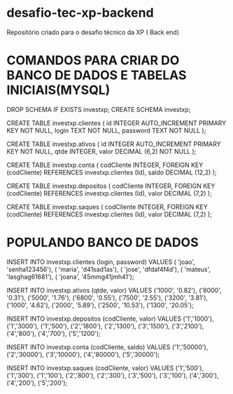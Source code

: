 # desafio-tec-xp-backend
Repositório criado para o desafio técnico da XP ( Back end)

# COMANDOS PARA CRIAR DO BANCO DE DADOS E TABELAS INICIAIS(MYSQL)

DROP SCHEMA IF EXISTS investxp;
CREATE SCHEMA investxp;

CREATE TABLE investxp.clientes (
  id INTEGER AUTO_INCREMENT PRIMARY KEY NOT NULL,
  login TEXT NOT NULL,
  password TEXT NOT NULL
);

CREATE TABLE investxp.ativos (
  id INTEGER AUTO_INCREMENT PRIMARY KEY NOT NULL,
  qtde INTEGER,
  valor DECIMAL (6,2) NOT NULL
);

CREATE TABLE investxp.conta (
  codCliente INTEGER,
  FOREIGN KEY (codCliente) REFERENCES investxp.clientes (Id),
  saldo DECIMAL (12,2)
);

CREATE TABLE investxp.depositos (
  codCliente INTEGER,
  FOREIGN KEY (codCliente) REFERENCES investxp.clientes (Id),
  valor DECIMAL (7,2)
);

CREATE TABLE investxp.saques (
  codCliente INTEGER,
  FOREIGN KEY (codCliente) REFERENCES investxp.clientes (Id),
  valor DECIMAL (7,2)
);

# POPULANDO BANCO DE DADOS

INSERT INTO investxp.clientes (login, password)
VALUES ( 'joao', 'senha123456'),
( 'maria', 'd41sad1as'),
( 'jose', 'dfdaf4f4d'),
( 'mateus', 'lasghag61681'),
( 'joana', '45mmg41jmh41');

INSERT INTO investxp.ativos (qtde, valor)
VALUES ('1000', '0.82'),
('8000', '0.31'),
('5000', '1.76'),
('6800', '0.55'),
('7500', '2.55'),
('3200', '3.81'),
('1000', '4.62'),
('2000', '5.89'),
('2500', '10.53'),
('1300', '20.05');

INSERT INTO investxp.depositos (codCliente, valor)
VALUES ('1','1000'),
('1','3000'),
('1','500'),
('2','1800'),
('2','1300'),
('3','1500'),
('3','2100'),
('4','800'),
('4','700'),
('5','1200');

INSERT INTO investxp.conta (codCliente, saldo)
VALUES ('1','50000'),
('2','30000'),
('3','10000'),
('4','80000'),
('5','30000');

INSERT INTO investxp.saques (codCliente, valor)
VALUES ('1','500'),
('1','300'),
('1','100'),
('2','800'),
('2','300'),
('3','500'),
('3','100'),
('4','300'),
('4','200'),
('5','200');
